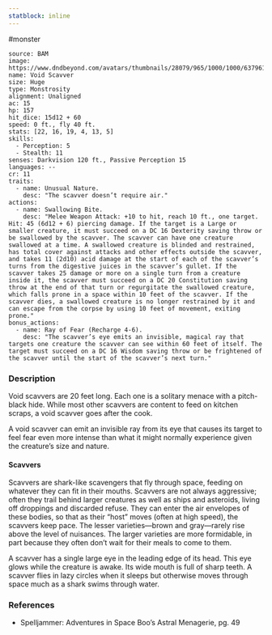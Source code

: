 ```yaml
---
statblock: inline
---
```

 #monster 

```statblock
source: BAM
image: https://www.dndbeyond.com/avatars/thumbnails/28079/965/1000/1000/637961801015741442.jpeg
name: Void Scavver
size: Huge
type: Monstrosity
alignment: Unaligned
ac: 15
hp: 157
hit_dice: 15d12 + 60
speed: 0 ft., fly 40 ft.
stats: [22, 16, 19, 4, 13, 5]
skills:
  - Perception: 5
  - Stealth: 11
senses: Darkvision 120 ft., Passive Perception 15
languages: --
cr: 11
traits:
  - name: Unusual Nature.
    desc: "The scavver doesn’t require air."
actions:
  - name: Swallowing Bite.
    desc: "Melee Weapon Attack: +10 to hit, reach 10 ft., one target. Hit: 45 (6d12 + 6) piercing damage. If the target is a Large or smaller creature, it must succeed on a DC 16 Dexterity saving throw or be swallowed by the scavver. The scavver can have one creature swallowed at a time. A swallowed creature is blinded and restrained, has total cover against attacks and other effects outside the scavver, and takes 11 (2d10) acid damage at the start of each of the scavver’s turns from the digestive juices in the scavver’s gullet. If the scavver takes 25 damage or more on a single turn from a creature inside it, the scavver must succeed on a DC 20 Constitution saving throw at the end of that turn or regurgitate the swallowed creature, which falls prone in a space within 10 feet of the scavver. If the scavver dies, a swallowed creature is no longer restrained by it and can escape from the corpse by using 10 feet of movement, exiting prone."
bonus_actions:
  - name: Ray of Fear (Recharge 4-6).
    desc: "The scavver’s eye emits an invisible, magical ray that targets one creature the scavver can see within 60 feet of itself. The target must succeed on a DC 16 Wisdom saving throw or be frightened of the scavver until the start of the scavver’s next turn."
```

### Description

Void scavvers are 20 feet long. Each one is a solitary menace with a pitch-black hide. While most other scavvers are content to feed on kitchen scraps, a void scavver goes after the cook.

A void scavver can emit an invisible ray from its eye that causes its target to feel fear even more intense than what it might normally experience given the creature’s size and nature.

#### Scavvers

Scavvers are shark-like scavengers that fly through space, feeding on whatever they can fit in their mouths. Scavvers are not always aggressive; often they trail behind larger creatures as well as ships and asteroids, living off droppings and discarded refuse. They can enter the air envelopes of these bodies, so that as their “host” moves (often at high speed), the scavvers keep pace. The lesser varieties—brown and gray—rarely rise above the level of nuisances. The larger varieties are more formidable, in part because they often don’t wait for their meals to come to them.

A scavver has a single large eye in the leading edge of its head. This eye glows while the creature is awake. Its wide mouth is full of sharp teeth. A scavver flies in lazy circles when it sleeps but otherwise moves through space much as a shark swims through water.

### References

* Spelljammer: Adventures in Space Boo’s Astral Menagerie, pg. 49
